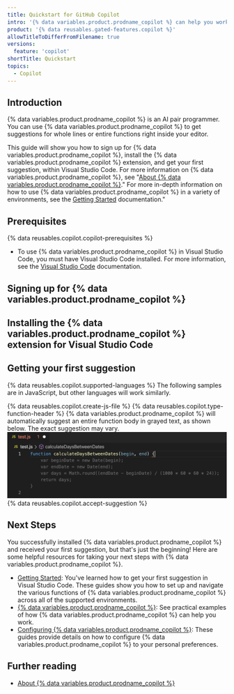 ```yaml
---
title: Quickstart for GitHub Copilot
intro: '{% data variables.product.prodname_copilot %} can help you work, by offering inline suggestions as you code.'
product: '{% data reusables.gated-features.copilot %}'
allowTitleToDifferFromFilename: true
versions:
  feature: 'copilot'
shortTitle: Quickstart
topics:
  - Copilot
---
```


## Introduction

{% data variables.product.prodname_copilot %} is an AI pair programmer. You can use {% data variables.product.prodname_copilot %} to get suggestions for whole lines or entire functions right inside your editor.

This guide will show you how to sign up for {% data variables.product.prodname_copilot %}, install the {% data variables.product.prodname_copilot %} extension, and get your first suggestion, within Visual Studio Code. For more information on {% data variables.product.prodname_copilot %}, see "[About {% data variables.product.prodname_copilot %}](/copilot/overview-of-github-copilot/about-github-copilot)." For more in-depth information on how to use {% data variables.product.prodname_copilot %} in a variety of environments, see  the [Getting Started](/copilot/getting-started-with-github-copilot) documentation."

## Prerequisites

{% data reusables.copilot.copilot-prerequisites %}
- To use {% data variables.product.prodname_copilot %} in Visual Studio Code, you must have Visual Studio Code installed. For more information, see the [Visual Studio Code](https://code.visualstudio.com/) documentation.

## Signing up for {% data variables.product.prodname_copilot %}


## Installing the {% data variables.product.prodname_copilot %} extension for Visual Studio Code


## Getting your first suggestion

{% data reusables.copilot.supported-languages %} The following samples are in JavaScript, but other languages will work similarly.

{% data reusables.copilot.create-js-file %}
{% data reusables.copilot.type-function-header %}
   {% data variables.product.prodname_copilot %} will automatically suggest an entire function body in grayed text, as shown below. The exact suggestion may vary.
   ![First suggestion Visual Studio Code](/assets/images/help/copilot/first-suggestion-visual-studio-code.png)
{% data reusables.copilot.accept-suggestion %}

## Next Steps

You successfully installed {% data variables.product.prodname_copilot %} and received your first suggestion, but that's just the beginning! Here are some helpful resources for taking your next steps with {% data variables.product.prodname_copilot %}.

- [Getting Started](/copilot/getting-started-with-github-copilot): You've learned how to get your first suggestion in Visual Studio Code. These guides show you how to set up and navigate the various functions of {% data variables.product.prodname_copilot %} across all of the supported environments.
- [{% data variables.product.prodname_copilot %}](https://copilot.github.com/): See practical examples of how {% data variables.product.prodname_copilot %} can help you work.
- [Configuring {% data variables.product.prodname_copilot %}](/copilot/configuring-github-copilot): These guides provide details on how to configure {% data variables.product.prodname_copilot %} to your personal preferences.


## Further reading

- [About {% data variables.product.prodname_copilot %}](/copilot/overview-of-github-copilot/about-github-copilot)
